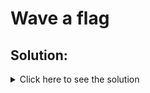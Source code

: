 # Wave a flag

## Solution:

<details>
	<summary>Click here to see the solution</summary>

1.  Run the program `./warm`: the output will be "Hello user! Pass me a -h to learn what I can do!".

2.  Run the program again with `./warm -h`: the output will be "Oh, help? I actually don't do much, but I do have this flag here: `picoCTF{b1scu1ts_4nd_gr4vy_30e77291}`".

</details>
